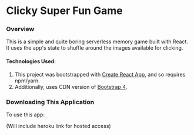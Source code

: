 # Clicky Super Fun Game #

### Overview ###
This is a simple and quite boring serverless memory game built with React. It uses the app's state to shuffle around the images available for clicking. 


#### Technologies Used: ####
1. This project was bootstrapped with [Create React App](https://github.com/facebookincubator/create-react-app), and so requires npm/yarn.
2. Additionally, uses CDN version of [Bootstrap 4](https://getbootstrap.com/).

### Downloading This Application ###
To use this app:

(Will include heroku link for hosted access)
```
